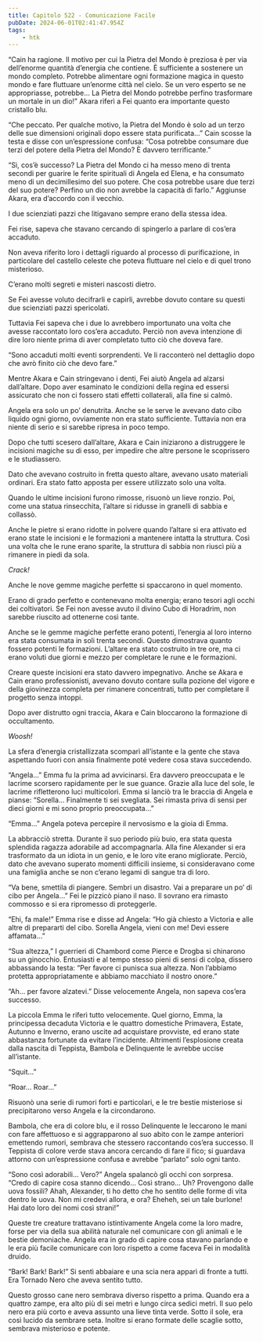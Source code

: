 ```yaml
---
title: Capitolo 522 - Comunicazione Facile
pubDate: 2024-06-01T02:41:47.954Z
tags:
    - htk
---
```


“Cain ha ragione. Il motivo per cui la Pietra del Mondo è preziosa è per via dell’enorme quantità d’energia che contiene. È sufficiente a sostenere un mondo completo. Potrebbe alimentare ogni formazione magica in questo mondo e fare fluttuare un’enorme città nel cielo. Se un vero esperto se ne appropriasse, potrebbe… La Pietra del Mondo potrebbe perfino trasformare un mortale in un dio!” Akara riferì a Fei quanto era importante questo cristallo blu.

“Che peccato. Per qualche motivo, la Pietra del Mondo è solo ad un terzo delle sue dimensioni originali dopo essere stata purificata…” Cain scosse la testa e disse con un’espressione confusa: “Cosa potrebbe consumare due terzi del potere della Pietra del Mondo? È davvero terrificante.”

“Sì, cos’è successo? La Pietra del Mondo ci ha messo meno di trenta secondi per guarire le ferite spirituali di Angela ed Elena, e ha consumato meno di un decimillesimo del suo potere. Che cosa potrebbe usare due terzi del suo potere? Perfino un dio non avrebbe la capacità di farlo.” Aggiunse Akara, era d’accordo con il vecchio.

I due scienziati pazzi che litigavano sempre erano della stessa idea.

Fei rise, sapeva che stavano cercando di spingerlo a parlare di cos’era accaduto.

Non aveva riferito loro i dettagli riguardo al processo di purificazione, in particolare del castello celeste che poteva fluttuare nel cielo e di quel trono misterioso.

C’erano molti segreti e misteri nascosti dietro.

Se Fei avesse voluto decifrarli e capirli, avrebbe dovuto contare su questi due scienziati pazzi spericolati.

Tuttavia Fei sapeva che i due lo avrebbero importunato una volta che avesse raccontato loro cos’era accaduto. Perciò non aveva intenzione di dire loro niente prima di aver completato tutto ciò che doveva fare.

“Sono accaduti molti eventi sorprendenti. Ve li racconterò nel dettaglio dopo che avrò finito ciò che devo fare.”

Mentre Akara e Cain stringevano i denti, Fei aiutò Angela ad alzarsi dall’altare. Dopo aver esaminato le condizioni della regina ed essersi assicurato che non ci fossero stati effetti collaterali, alla fine si calmò.

Angela era solo un po’ denutrita. Anche se le serve le avevano dato cibo liquido ogni giorno, ovviamente non era stato sufficiente. Tuttavia non era niente di serio e si sarebbe ripresa in poco tempo.

Dopo che tutti scesero dall’altare, Akara e Cain iniziarono a distruggere le incisioni magiche su di esso, per impedire che altre persone le scoprissero e le studiassero.

Dato che avevano costruito in fretta questo altare, avevano usato materiali ordinari. Era stato fatto apposta per essere utilizzato solo una volta.

Quando le ultime incisioni furono rimosse, risuonò un lieve ronzio. Poi, come una statua rinsecchita, l’altare si ridusse in granelli di sabbia e collassò.

Anche le pietre si erano ridotte in polvere quando l’altare si era attivato ed erano state le incisioni e le formazioni a mantenere intatta la struttura. Così una volta che le rune erano sparite, la struttura di sabbia non riuscì più a rimanere in piedi da sola.

<em>Crack!</em>

Anche le nove gemme magiche perfette si spaccarono in quel momento.

Erano di grado perfetto e contenevano molta energia; erano tesori agli occhi dei coltivatori. Se Fei non avesse avuto il divino Cubo di Horadrim, non sarebbe riuscito ad ottenerne così tante.

Anche se le gemme magiche perfette erano potenti, l’energia al loro interno era stata consumata in soli trenta secondi. Questo dimostrava quanto fossero potenti le formazioni. L’altare era stato costruito in tre ore, ma ci erano voluti due giorni e mezzo per completare le rune e le formazioni.

Creare queste incisioni era stato davvero impegnativo. Anche se Akara e Cain erano professionisti, avevano dovuto contare sulla pozione del vigore e della giovinezza completa per rimanere concentrati, tutto per completare il progetto senza intoppi.

Dopo aver distrutto ogni traccia, Akara e Cain bloccarono la formazione di occultamento.

<em>Woosh!</em>

La sfera d’energia cristallizzata scomparì all’istante e la gente che stava aspettando fuori con ansia finalmente poté vedere cosa stava succedendo.

“Angela…” Emma fu la prima ad avvicinarsi. Era davvero preoccupata e le lacrime scorsero rapidamente per le sue guance. Grazie alla luce del sole, le lacrime rifletterono luci multicolori. Emma si lanciò tra le braccia di Angela e pianse: “Sorella… Finalmente ti sei svegliata. Sei rimasta priva di sensi per dieci giorni e mi sono proprio preoccupata…”

“Emma…” Angela poteva percepire il nervosismo e la gioia di Emma.

La abbracciò stretta. Durante il suo periodo più buio, era stata questa splendida ragazza adorabile ad accompagnarla. Alla fine Alexander si era trasformato da un idiota in un genio, e le loro vite erano migliorate. Perciò, dato che avevano superato momenti difficili insieme, si consideravano come una famiglia anche se non c’erano legami di sangue tra di loro.

“Va bene, smettila di piangere. Sembri un disastro. Vai a preparare un po’ di cibo per Angela…” Fei le pizzicò piano il naso. Il sovrano era rimasto commosso e si era ripromesso di proteggerle.

“Ehi, fa male!” Emma rise e disse ad Angela: “Ho già chiesto a Victoria e alle altre di prepararti del cibo. Sorella Angela, vieni con me! Devi essere affamata…”

“Sua altezza,” I guerrieri di Chambord come Pierce e Drogba si chinarono su un ginocchio. Entusiasti e al tempo stesso pieni di sensi di colpa, dissero abbassando la testa: “Per favore ci punisca sua altezza. Non l’abbiamo protetta appropriatamente e abbiamo macchiato il nostro onore.”

“Ah… per favore alzatevi.” Disse velocemente Angela, non sapeva cos’era successo.

La piccola Emma le riferì tutto velocemente. Quel giorno, Emma, la principessa decaduta Victoria e le quattro domestiche Primavera, Estate, Autunno e Inverno, erano uscite ad acquistare provviste, ed erano state abbastanza fortunate da evitare l’incidente. Altrimenti l’esplosione creata dalla nascita di Teppista, Bambola e Delinquente le avrebbe uccise all’istante.

“Squit…”

“Roar… Roar…”

Risuonò una serie di rumori forti e particolari, e le tre bestie misteriose si precipitarono verso Angela e la circondarono.

Bambola, che era di colore blu, e il rosso Delinquente le leccarono le mani con fare affettuoso e si aggrapparono al suo abito con le zampe anteriori emettendo rumori, sembrava che stessero raccontando cos’era successo. Il Teppista di colore verde stava ancora cercando di fare il fico; si guardava attorno con un’espressione confusa e avrebbe “parlato” solo ogni tanto.

“Sono così adorabili… Vero?” Angela spalancò gli occhi con sorpresa. “Credo di capire cosa stanno dicendo… Così strano… Uh? Provengono dalle uova fossili? Ahah, Alexander, ti ho detto che ho sentito delle forme di vita dentro le uova. Non mi credevi allora, e ora? Eheheh, sei un tale burlone! Hai dato loro dei nomi così strani!”

Queste tre creature trattavano istintivamente Angela come la loro madre, forse per via della sua abilità naturale nel comunicare con gli animali e le bestie demoniache. Angela era in grado di capire cosa stavano parlando e le era più facile comunicare con loro rispetto a come faceva Fei in modalità druido.

“Bark! Bark! Bark!” Si sentì abbaiare e una scia nera apparì di fronte a tutti. Era Tornado Nero che aveva sentito tutto.

Questo grosso cane nero sembrava diverso rispetto a prima. Quando era a quattro zampe, era alto più di sei metri e lungo circa sedici metri. Il suo pelo nero era più corto e aveva assunto una lieve tinta verde. Sotto il sole, era così lucido da sembrare seta. Inoltre si erano formate delle scaglie sotto, sembrava misterioso e potente.




